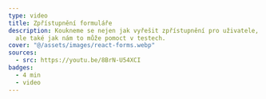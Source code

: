 ```yaml
---
type: video
title: Zpřístupnění formuláře
description: Koukneme se nejen jak vyřešit zpřístupnění pro uživatele, který používá čtečku obrazovky,
  ale také jak nám to může pomoct v testech.
cover: "@/assets/images/react-forms.webp"
sources:
  - src: https://youtu.be/8BrN-U54XCI
badges:
  - 4 min
  - video
---
```

